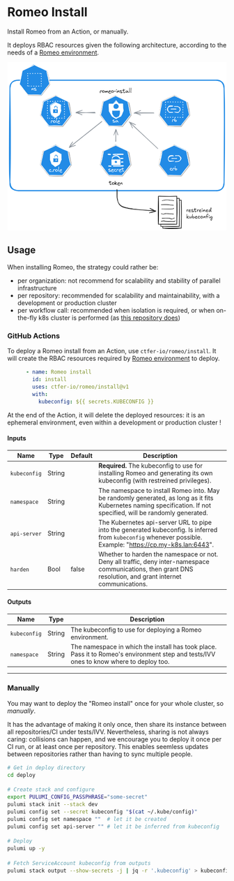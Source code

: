 # Romeo Install

Install Romeo from an Action, or manually.

It deploys RBAC resources given the following architecture, according to the needs of a [Romeo environment](../environment).

<div align="center">
    <img src="architecture.excalidraw.png" alt="Romeo install Kubernetes architecture" width="600px">
</div>

## Usage

When installing Romeo, the strategy could rather be:
- per organization: not recommend for scalability and stability of parallel infrastructure
- per repository: recommended for scalability and maintainability, with a development or production cluster
- per workflow call: recommended when isolation is required, or when on-the-fly k8s cluster is performed (as [this repository does](../.github/workflows/e2e.yaml))

### GitHub Actions

To deploy a Romeo install from an Action, use `ctfer-io/romeo/install`.
It will create the RBAC resources required by [Romeo environment](../environment) to deploy.

```yaml
      - name: Romeo install
        id: install
        uses: ctfer-io/romeo/install@v1
        with:
          kubeconfig: ${{ secrets.KUBECONFIG }}
```

At the end of the Action, it will delete the deployed resources: it is an ephemeral environment, even within a development or production cluster !

#### Inputs

| Name | Type | Default | Description |
|---|---|---|---|
| `kubeconfig` | String |  | **Required.** The kubeconfig to use for installing Romeo and generating its own kubeconfig (with restreined privileges). |
| `namespace` | String |  | The namespace to install Romeo into. May be randomly generated, as long as it fits Kubernetes naming specification. If not specified, will be randomly generated. |
| `api-server` | String |  | The Kubernetes api-server URL to pipe into the generated kubeconfig. Is inferred from `kubeconfig` whenever possible. Example: "https://cp.my-k8s.lan:6443". |
| `harden` | Bool | false | Whether to harden the namespace or not. Deny all traffic, deny inter-namespace communications, then grant DNS resolution, and grant internet communications. |

#### Outputs

| Name | Type | Description |
|---|---|---|
| `kubeconfig` | String | The kubeconfig to use for deploying a Romeo environment. |
| `namespace` | String | The namespace in which the install has took place. Pass it to Romeo's environment step and tests/IVV ones to know where to deploy too. |

---

### Manually

You may want to deploy the "Romeo install" once for your whole cluster, so _manually_.

It has the advantage of making it only once, then share its instance between all repositories/CI under tests/IVV.
Nevertheless, sharing is not always caring: collisions can happen, and we encourage you to deploy it once per CI run, or at least once per repository. This enables seemless updates between repositories rather than having to sync multiple people.

```bash
# Get in deploy directory
cd deploy

# Create stack and configure
export PULUMI_CONFIG_PASSPHRASE="some-secret"
pulumi stack init --stack dev
pulumi config set --secret kubeconfig "$(cat ~/.kube/config)"
pulumi config set namespace ""  # let it be created
pulumi config set api-server "" # let it be inferred from kubeconfig

# Deploy
pulumi up -y

# Fetch ServiceAccount kubeconfig from outputs
pulumi stack output --show-secrets -j | jq -r '.kubeconfig' > kubeconfig
```
